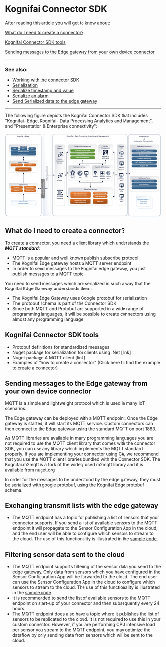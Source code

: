 # Kognifai Connector SDK

After reading this article you will get to know about:

[What do I need to create a connector?](#What-do-I-need-to-create-a-connector?)

[Kognifai Connector SDK tools](#kognifai-connector-sdk-tools)

[Sending messages to the Edge gateway from your own device connector](#sending-messages-to-the-edge-gateway-from-your-own-device-connector)


--------------------------------------------------------------------------------------------------------------------------
### See also:
- [Working with the connector SDK](Working%20with%20Connector%20SDK.md)
- [Serialization](Serialization.md)
- [Serialize timestamp and value](Serialize%20Timestamp%20and%20Value.md)
- [Serialize an alarm](Serialize%20an%20Alarm.md)
- [Send Serialized data to the edge gateway](Send%20Serialized%20data%20to%20the%20Edge%20Gateway.md)

--------------------------------------------------------------------------------------------------------------------------
The following figure depicts the Kognifai Connector SDK that includes "Kognifai-  Edge, Kognifai- Data Processing Analytics and Management",  and "Presentation & Enterprise connectivity":

![](Images/PlatformRefArch.png?raw=true)

## What do I need to create a connector?

To create a connector, you need a client library which understands the **_MQTT standard_**:

- MQTT is a popular and well known publish subscribe protocol
- The Kognifai Edge gateway hosts a MQTT server endpoint
- In order to send messages to the Kognifai edge gateway, you just publish messages to a MQTT topic

You need to send messages which are serialized in such a way that the Kognifai Edge Gateway understands them:

- The Kognifai Edge Gateway uses Google protobuf for serialization
- The protobuf schema is part of the Connector SDK
- Since both MQTT and Protobuf are supported in a wide range of programming languages, it will be possible to create connectors using almost any programming language

## Kognifai Connector SDK tools
- Protobuf definitions for standardized messages
- Nuget package for serialization for clients using .Net [link]
- Nuget package A MQTT client [link]
- Examples of "how to create a connector" (Click here to find the example to create a connector)

## Sending messages to the Edge gateway from your own device connector

MQTT is a simple and lightweight protocol which is used in many IoT scenarios.

The Edge gateway can be deployed with a MQTT endpoint. Once the Edge gateway is started, it will start its MQTT service. Custom connectors can then connect to the Edge gateway using the standard MQTT on port 1883.

As MQTT libraries are available in many programming languages you are not required to use the MQTT client library that comes with the connector SDK, you can use any library which implements the MQTT standard properly. If you are implementing your connector using C#, we recommend that you use the MQTT client libraries bundled with the Connector SDK. The Kognifai.m2mqtt is a fork of the widely used m2mqtt library and it is available from nuget.org

In order for the messages to be understood by the edge gateway, they must be serialized with google protobuf, using the Kognifai Edge protobuf schema.

## Exchanging transmit lists with the edge gateway
- The MQTT endpoint has a topic for publishing a list of sensors that your connector supports. If you send a list of available sensors to the MQTT endpoint it will propagate to the Sensor Configuration App in the cloud, and the end user will be able to configure which sensors to stream to the cloud. The use of this functionality is illustrated in the [sample code](https://github.com/kognifai/IoT/blob/master/IoT%20Samples/M2MqttExampleClient.sln).

## Filtering sensor data sent to the cloud
- The MQTT endpoint supports filtering of the sensor data you send to the edge gateway. Only data from sensors which you have configured in the Sensor Configuration App will be forwarded to the cloud. The end user can use the Sensor Configuration App in the cloud to configure which sensors to stream to the cloud.
The use of this functionality is illustrated in the [sample code](https://github.com/kognifai/IoT/blob/master/IoT%20Samples/M2MqttExampleClient.sln).
- It is recommended to send the list of available sensors to the MQTT endpoint on start-up of your connector and then subsequently every 24 hours.
- The MQTT endpoint does also have a topic where it publishes the list of sensors to be replicated to the cloud. It is not required to use this in your custom connector. However, if you are performing CPU intensive load per sensor you stream to the MQTT endpoint, you may optimize the dataflow by only sending data from sensors which will be sent to the cloud.
